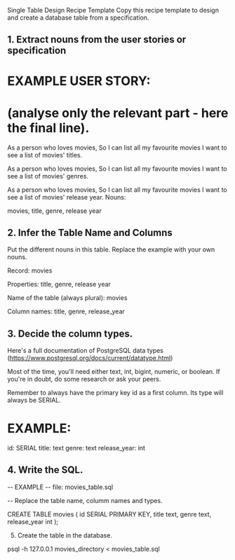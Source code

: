 

Single Table Design Recipe Template
Copy this recipe template to design and create a database table from a specification.

## 1. Extract nouns from the user stories or specification

# EXAMPLE USER STORY:
# (analyse only the relevant part - here the final line).

As a person who loves movies,
So I can list all my favourite movies
I want to see a list of movies' titles.

As a person who loves movies,
So I can list all my favourite movies
I want to see a list of movies' genres.

As a person who loves movies,
So I can list all my favourite movies
I want to see a list of movies' release year.
Nouns:

movies, title, genre, release year

## 2. Infer the Table Name and Columns
Put the different nouns in this table. Replace the example with your own nouns.

Record: movies

Properties: title, genre, release year

Name of the table (always plural): movies

Column names: title, genre, release_year

## 3. Decide the column types.

Here's a full documentation of PostgreSQL data types (https://www.postgresql.org/docs/current/datatype.html)

Most of the time, you'll need either text, int, bigint, numeric, or boolean. If you're in doubt, do some research or ask your peers.

Remember to always have the primary key id as a first column. Its type will always be SERIAL.

# EXAMPLE:

id: SERIAL
title: text
genre: text
release_year: int


## 4. Write the SQL.
-- EXAMPLE
-- file: movies_table.sql

-- Replace the table name, columm names and types.

CREATE TABLE movies (
  id SERIAL PRIMARY KEY,
  title text,
  genre text,
  release_year int
);


5. Create the table in the database.

psql -h 127.0.0.1 movies_directory < movies_table.sql
